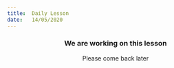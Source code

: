 ```yaml
---
title:  Daily Lesson
date:   14/05/2020
---
```


### <center>We are working on this lesson</center>
<center>Please come back later</center>
